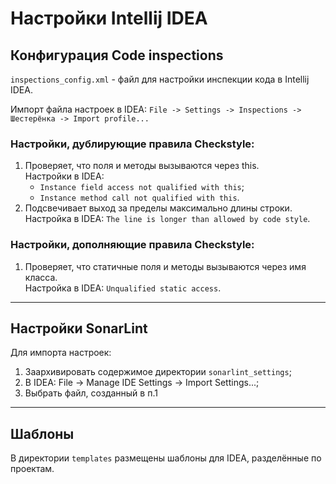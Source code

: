 # Настройки Intellij IDEA #

## Конфигурация Code inspections ##

`inspections_config.xml` - файл для настройки инспекции кода в Intellij IDEA.

Импорт файла настроек в IDEA: `File -> Settings -> Inspections -> Шестерёнка -> Import profile...`

### Настройки, дублирующие правила Checkstyle:

1. Проверяет, что поля и методы вызываются через this.
   <br>Настройки в IDEA:
   - `Instance field access not qualified with this`;
   - `Instance method call not qualified with this`.
2. Подсвечивает выход за пределы максимально длины строки.
   <br>Настройка в IDEA: `The line is longer than allowed by code style`.

### Настройки, дополняющие правила Checkstyle:

1. Проверяет, что статичные поля и методы вызываются через имя класса.
   <br>Настройка в IDEA: `Unqualified static access`.  

---

## Настройки SonarLint ##

Для импорта настроек:
1. Заархивировать содержимое директории `sonarlint_settings`;
2. В IDEA: File -> Manage IDE Settings -> Import Settings...;
3. Выбрать файл, созданный в п.1

---

## Шаблоны ##

В директории `templates` размещены шаблоны для IDEA, разделённые по проектам.
